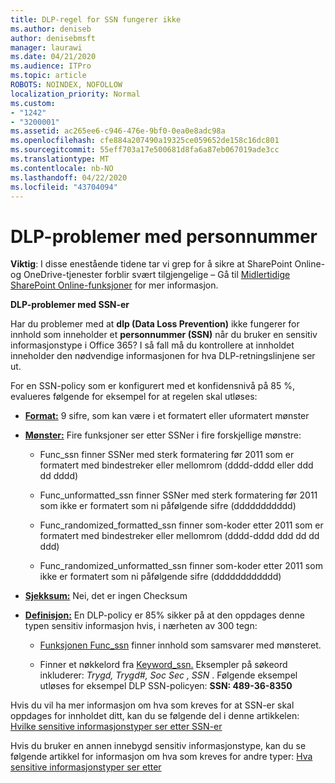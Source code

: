```yaml
---
title: DLP-regel for SSN fungerer ikke
ms.author: deniseb
author: denisebmsft
manager: laurawi
ms.date: 04/21/2020
ms.audience: ITPro
ms.topic: article
ROBOTS: NOINDEX, NOFOLLOW
localization_priority: Normal
ms.custom:
- "1242"
- "3200001"
ms.assetid: ac265ee6-c946-476e-9bf0-0ea0e8adc98a
ms.openlocfilehash: cfe884a207490a19325ce059652de158c16dc801
ms.sourcegitcommit: 55eff703a17e500681d8fa6a87eb067019ade3cc
ms.translationtype: MT
ms.contentlocale: nb-NO
ms.lasthandoff: 04/22/2020
ms.locfileid: "43704094"
---
```

# <a name="dlp-issues-with-social-security-numbers"></a>DLP-problemer med personnummer

**Viktig**: I disse enestående tidene tar vi grep for å sikre at SharePoint Online-og OneDrive-tjenester forblir svært tilgjengelige – Gå til [Midlertidige SharePoint Online-funksjoner](https://aka.ms/ODSPAdjustments) for mer informasjon.

**DLP-problemer med SSN-er**

Har du problemer med at **dlp (Data Loss Prevention)** ikke fungerer for innhold som inneholder et **personnummer (SSN)** når du bruker en sensitiv informasjonstype i Office 365? I så fall må du kontrollere at innholdet inneholder den nødvendige informasjonen for hva DLP-retningslinjene ser ut. 
  
For en SSN-policy som er konfigurert med et konfidensnivå på 85 %, evalueres følgende for eksempel for at regelen skal utløses:
  
- **[Format:](https://docs.microsoft.com/office365/securitycompliance/what-the-sensitive-information-types-look-for#format-80)** 9 sifre, som kan være i et formatert eller uformatert mønster

- **[Mønster:](https://msconnect.microsoft.com/https:/docs.microsoft.com/office365/securitycompliance/what-the-sensitive-information-types-look-for#pattern-80)** Fire funksjoner ser etter SSNer i fire forskjellige mønstre:

  - Func_ssn finner SSNer med sterk formatering før 2011 som er formatert med bindestreker eller mellomrom (dddd-dddd eller ddd dd dddd)

  - Func_unformatted_ssn finner SSNer med sterk formatering før 2011 som ikke er formatert som ni påfølgende sifre (ddddddddddd)

  - Func_randomized_formatted_ssn finner som-koder etter 2011 som er formatert med bindestreker eller mellomrom (dddd-dddd ddd dd dd ddd)

  - Func_randomized_unformatted_ssn finner som-koder etter 2011 som ikke er formatert som ni påfølgende sifre (dddddddddddd)

- **[Sjekksum:](https://docs.microsoft.com/office365/securitycompliance/what-the-sensitive-information-types-look-for#checksum-79)** Nei, det er ingen Checksum

- **[Definisjon:](https://docs.microsoft.com/office365/securitycompliance/what-the-sensitive-information-types-look-for#definition-80)** En DLP-policy er 85% sikker på at den oppdages denne typen sensitiv informasjon hvis, i nærheten av 300 tegn:

  - [Funksjonen Func_ssn](https://docs.microsoft.com/office365/securitycompliance/what-the-sensitive-information-types-look-for#pattern-80) finner innhold som samsvarer med mønsteret.

  - Finner et nøkkelord fra [Keyword_ssn.](https://docs.microsoft.com/office365/securitycompliance/what-the-sensitive-information-types-look-for#keyword_ssn) Eksempler på søkeord inkluderer: *Trygd, Trygd#, Soc Sec , SSN* . Følgende eksempel utløses for eksempel DLP SSN-policyen: **SSN: 489-36-8350**
  
Hvis du vil ha mer informasjon om hva som kreves for at SSN-er skal oppdages for innholdet ditt, kan du se følgende del i denne artikkelen: [Hvilke sensitive informasjonstyper ser etter SSN-er](https://docs.microsoft.com/office365/securitycompliance/what-the-sensitive-information-types-look-for#us-social-security-number-ssn)
  
Hvis du bruker en annen innebygd sensitiv informasjonstype, kan du se følgende artikkel for informasjon om hva som kreves for andre typer: [Hva sensitive informasjonstyper ser etter](https://docs.microsoft.com/office365/securitycompliance/what-the-sensitive-information-types-look-for)
  